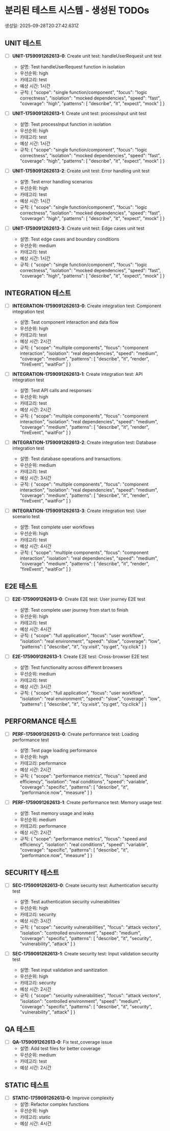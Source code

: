 # 분리된 테스트 시스템 - 생성된 TODOs

생성일: 2025-09-28T20:27:42.631Z

## UNIT 테스트

- [ ] **UNIT-1759091262613-0**: Create unit test: handleUserRequest unit test
  - 설명: Test handleUserRequest function in isolation
  - 우선순위: high
  - 카테고리: test
  - 예상 시간: 1시간
  - 규칙: {
  "scope": "single function/component",
  "focus": "logic correctness",
  "isolation": "mocked dependencies",
  "speed": "fast",
  "coverage": "high",
  "patterns": [
    "describe",
    "it",
    "expect",
    "mock"
  ]
}

- [ ] **UNIT-1759091262613-1**: Create unit test: processInput unit test
  - 설명: Test processInput function in isolation
  - 우선순위: high
  - 카테고리: test
  - 예상 시간: 1시간
  - 규칙: {
  "scope": "single function/component",
  "focus": "logic correctness",
  "isolation": "mocked dependencies",
  "speed": "fast",
  "coverage": "high",
  "patterns": [
    "describe",
    "it",
    "expect",
    "mock"
  ]
}

- [ ] **UNIT-1759091262613-2**: Create unit test: Error handling unit test
  - 설명: Test error handling scenarios
  - 우선순위: high
  - 카테고리: test
  - 예상 시간: 1시간
  - 규칙: {
  "scope": "single function/component",
  "focus": "logic correctness",
  "isolation": "mocked dependencies",
  "speed": "fast",
  "coverage": "high",
  "patterns": [
    "describe",
    "it",
    "expect",
    "mock"
  ]
}

- [ ] **UNIT-1759091262613-3**: Create unit test: Edge cases unit test
  - 설명: Test edge cases and boundary conditions
  - 우선순위: medium
  - 카테고리: test
  - 예상 시간: 1시간
  - 규칙: {
  "scope": "single function/component",
  "focus": "logic correctness",
  "isolation": "mocked dependencies",
  "speed": "fast",
  "coverage": "high",
  "patterns": [
    "describe",
    "it",
    "expect",
    "mock"
  ]
}

## INTEGRATION 테스트

- [ ] **INTEGRATION-1759091262613-0**: Create integration test: Component integration test
  - 설명: Test component interaction and data flow
  - 우선순위: high
  - 카테고리: test
  - 예상 시간: 2시간
  - 규칙: {
  "scope": "multiple components",
  "focus": "component interaction",
  "isolation": "real dependencies",
  "speed": "medium",
  "coverage": "medium",
  "patterns": [
    "describe",
    "it",
    "render",
    "fireEvent",
    "waitFor"
  ]
}

- [ ] **INTEGRATION-1759091262613-1**: Create integration test: API integration test
  - 설명: Test API calls and responses
  - 우선순위: high
  - 카테고리: test
  - 예상 시간: 2시간
  - 규칙: {
  "scope": "multiple components",
  "focus": "component interaction",
  "isolation": "real dependencies",
  "speed": "medium",
  "coverage": "medium",
  "patterns": [
    "describe",
    "it",
    "render",
    "fireEvent",
    "waitFor"
  ]
}

- [ ] **INTEGRATION-1759091262613-2**: Create integration test: Database integration test
  - 설명: Test database operations and transactions
  - 우선순위: medium
  - 카테고리: test
  - 예상 시간: 3시간
  - 규칙: {
  "scope": "multiple components",
  "focus": "component interaction",
  "isolation": "real dependencies",
  "speed": "medium",
  "coverage": "medium",
  "patterns": [
    "describe",
    "it",
    "render",
    "fireEvent",
    "waitFor"
  ]
}

- [ ] **INTEGRATION-1759091262613-3**: Create integration test: User scenario test
  - 설명: Test complete user workflows
  - 우선순위: high
  - 카테고리: test
  - 예상 시간: 4시간
  - 규칙: {
  "scope": "multiple components",
  "focus": "component interaction",
  "isolation": "real dependencies",
  "speed": "medium",
  "coverage": "medium",
  "patterns": [
    "describe",
    "it",
    "render",
    "fireEvent",
    "waitFor"
  ]
}

## E2E 테스트

- [ ] **E2E-1759091262613-0**: Create E2E test: User journey E2E test
  - 설명: Test complete user journey from start to finish
  - 우선순위: high
  - 카테고리: test
  - 예상 시간: 4시간
  - 규칙: {
  "scope": "full application",
  "focus": "user workflow",
  "isolation": "real environment",
  "speed": "slow",
  "coverage": "low",
  "patterns": [
    "describe",
    "it",
    "cy.visit",
    "cy.get",
    "cy.click"
  ]
}

- [ ] **E2E-1759091262613-1**: Create E2E test: Cross-browser E2E test
  - 설명: Test functionality across different browsers
  - 우선순위: medium
  - 카테고리: test
  - 예상 시간: 3시간
  - 규칙: {
  "scope": "full application",
  "focus": "user workflow",
  "isolation": "real environment",
  "speed": "slow",
  "coverage": "low",
  "patterns": [
    "describe",
    "it",
    "cy.visit",
    "cy.get",
    "cy.click"
  ]
}

## PERFORMANCE 테스트

- [ ] **PERF-1759091262613-0**: Create performance test: Loading performance test
  - 설명: Test page loading performance
  - 우선순위: high
  - 카테고리: performance
  - 예상 시간: 2시간
  - 규칙: {
  "scope": "performance metrics",
  "focus": "speed and efficiency",
  "isolation": "real conditions",
  "speed": "variable",
  "coverage": "specific",
  "patterns": [
    "describe",
    "it",
    "performance.now",
    "measure"
  ]
}

- [ ] **PERF-1759091262613-1**: Create performance test: Memory usage test
  - 설명: Test memory usage and leaks
  - 우선순위: medium
  - 카테고리: performance
  - 예상 시간: 2시간
  - 규칙: {
  "scope": "performance metrics",
  "focus": "speed and efficiency",
  "isolation": "real conditions",
  "speed": "variable",
  "coverage": "specific",
  "patterns": [
    "describe",
    "it",
    "performance.now",
    "measure"
  ]
}

## SECURITY 테스트

- [ ] **SEC-1759091262613-0**: Create security test: Authentication security test
  - 설명: Test authentication security vulnerabilities
  - 우선순위: high
  - 카테고리: security
  - 예상 시간: 3시간
  - 규칙: {
  "scope": "security vulnerabilities",
  "focus": "attack vectors",
  "isolation": "controlled environment",
  "speed": "medium",
  "coverage": "specific",
  "patterns": [
    "describe",
    "it",
    "security",
    "vulnerability",
    "attack"
  ]
}

- [ ] **SEC-1759091262613-1**: Create security test: Input validation security test
  - 설명: Test input validation and sanitization
  - 우선순위: high
  - 카테고리: security
  - 예상 시간: 2시간
  - 규칙: {
  "scope": "security vulnerabilities",
  "focus": "attack vectors",
  "isolation": "controlled environment",
  "speed": "medium",
  "coverage": "specific",
  "patterns": [
    "describe",
    "it",
    "security",
    "vulnerability",
    "attack"
  ]
}

## QA 테스트

- [ ] **QA-1759091262613-0**: Fix test_coverage issue
  - 설명: Add test files for better coverage
  - 우선순위: medium
  - 카테고리: test
  - 예상 시간: 2시간

## STATIC 테스트

- [ ] **STATIC-1759091262613-0**: Improve complexity
  - 설명: Refactor complex functions
  - 우선순위: high
  - 카테고리: static
  - 예상 시간: 4시간

